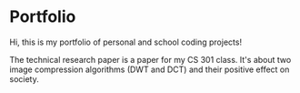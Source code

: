 # Portfolio

Hi, this is my portfolio of personal and school coding projects!

The technical research paper is a paper for my CS 301 class. It's about two image compression algorithms (DWT and DCT) and their positive effect on society. 
